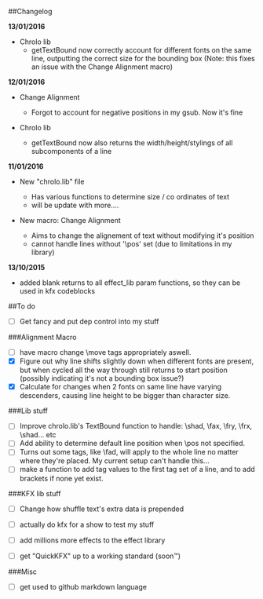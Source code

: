 ##Changelog

**13/01/2016**
- Chrolo lib
  - getTextBound now correctly account for different fonts on the same line, outputting the correct size for the bounding box (Note: this fixes an issue with the Change Alignment macro)


**12/01/2016**
- Change Alignment
  - Forgot to account for negative positions in my gsub. Now it's fine
  
- Chrolo lib
  - getTextBound now also returns the width/height/stylings of all subcomponents of a line

**11/01/2016**
- New "chrolo.lib" file
  - Has various functions to determine size / co ordinates of text
  - will be update with more....
  
- New macro: Change Alignment
  - Aims to change the alignement of text without modifying it's position
  - cannot handle lines without '\pos' set (due to limitations in my library)

**13/10/2015**  
- added blank returns to all effect_lib param functions, so they can be used in kfx codeblocks
 
 
##To do
- [ ] Get fancy and put dep control into my stuff

###Alignment Macro
- [ ] have macro change \move tags appropriately aswell.
- [x] Figure out why line shifts slightly down when different fonts are present, but when cycled all the way through  still returns to start position (possibly indicating it's not a bounding box issue?)
- [x] Calculate for changes when 2 fonts on same line have varying descenders, causing line height to be bigger than character size.

###Lib stuff
- [ ] Improve chrolo.lib's TextBound function to handle: \shad, \fax, \fry, \frx, \shad... etc
- [ ] Add ability to determine default line position when \pos not specified.
- [ ] Turns out some tags, like \fad, will apply to the whole line no matter where they're placed. My current setup can't handle this...
- [ ] make a function to add tag values to the first tag set of a line, and to add brackets if none yet exist.

###KFX lib stuff
- [ ] Change how shuffle text's extra data is prepended

- [ ] actually do kfx for a show to test my stuff

- [ ] add millions more effects to the effect library

- [ ] get "QuickKFX" up to a working standard (soon™)

###Misc
- [ ] get used to github markdown language